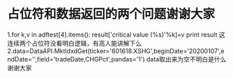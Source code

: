 # 占位符和数据返回的两个问题谢谢大家

1.for k,v in adftest[4].items():
    result['critical value (%s)'%k]=v
print result
这连续两个占位符没看明白逻辑，有高人能讲解下么
2.data=DataAPI.MktIdxdGet(ticker='601618.XSHG',beginDate='20200107',endDate='',field='tradeDate,CHGPct',pandas='1')
data取出来为空不明白是什么 谢谢大家
